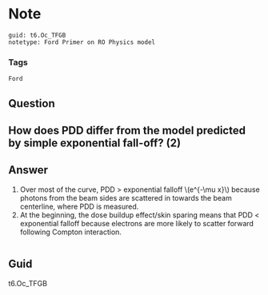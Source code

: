 # Note
```
guid: t6.Oc_TFGB
notetype: Ford Primer on RO Physics model
```

### Tags
```
Ford
```

## Question
<h2>How does PDD differ from the model predicted by simple exponential fall-off? (2)</h2>

## Answer
<section>
<ol>
<li>Over most of the curve, PDD > exponential falloff \(e^{-\mu x}\) because photons from the beam sides are scattered in towards the beam centerline, where PDD is measured.</li>
<li>At the beginning, the dose buildup effect/skin sparing means that PDD < exponential falloff because electrons are more likely to scatter forward following Compton interaction.</li>
</ol>
<p><img alt="" src="44BCC732-977B-40C3-93D2-E5E086CCEB35.png"></p>

</section>

## Guid
t6.Oc_TFGB
